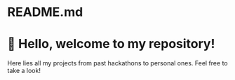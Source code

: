 # README.md

# 👋 Hello, welcome to my repository!

Here lies all my projects from past hackathons to personal ones. Feel free to take a look! 
